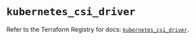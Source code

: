 # `kubernetes_csi_driver`

Refer to the Terraform Registry for docs: [`kubernetes_csi_driver`](https://registry.terraform.io/providers/hashicorp/kubernetes/2.38.0/docs/resources/csi_driver).

